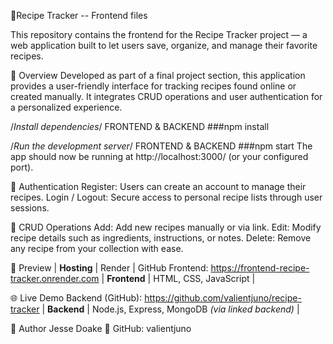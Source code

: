 🍳Recipe Tracker -- Frontend files

This repository contains the frontend for the Recipe Tracker project — a web application built to let users save, organize, and manage their favorite recipes.

🧩 Overview
Developed as part of a final project section, this application provides a user-friendly interface for tracking recipes found online or created manually.
It integrates CRUD operations and user authentication for a personalized experience.

/_Install dependencies_/ FRONTEND & BACKEND
###npm install

/_Run the development server_/ FRONTEND & BACKEND
###npm start
The app should now be running at http://localhost:3000/ (or your configured port).

<!-- ⚙️ Features -->

🔐 Authentication
Register: Users can create an account to manage their recipes.
Login / Logout: Secure access to personal recipe lists through user sessions.

📝 CRUD Operations
Add: Add new recipes manually or via link.
Edit: Modify recipe details such as ingredients, instructions, or notes.
Delete: Remove any recipe from your collection with ease.

📸 Preview
| **Hosting** | Render | GitHub
Frontend: https://frontend-recipe-tracker.onrender.com
| **Frontend** | HTML, CSS, JavaScript |

🌐 Live Demo
Backend (GitHub): https://github.com/valientjuno/recipe-tracker
| **Backend** | Node.js, Express, MongoDB _(via linked backend)_ |

👤 Author
Jesse Doake
🔗 GitHub: valientjuno
